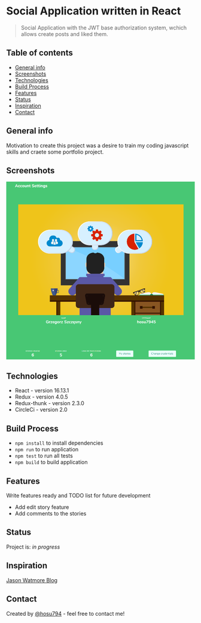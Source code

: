 # Social Application written in React
> Social Application with the JWT base authorization system, wchich allows create posts and liked them. 

## Table of contents
* [General info](#general-info)
* [Screenshots](#screenshots)
* [Technologies](#technologies)
* [Build Process](#setup)
* [Features](#features)
* [Status](#status)
* [Inspiration](#inspiration)
* [Contact](#contact)

## General info
Motivation to create this project was a desire to train my coding javascript skills and craete some portfolio project.

## Screenshots
![Home Page](./image/screenshot1.png)

## Technologies
* React - version 16.13.1
* Redux - version 4.0.5
* Redux-thunk - version 2.3.0
* CircleCi - version 2.0

## Build Process
- `npm install` to install dependencies
- `npm run` to run application
- `npm test` to run all tests
- `npm build` to build application


## Features
Write features ready and TODO list for future development
- Add edit story feature
- Add comments to the stories 


## Status
Project is: _in progress_

## Inspiration
[Jason Watmore Blog](https://jasonwatmore.com/post/2019/04/06/react-jwt-authentication-tutorial-example)

## Contact
Created by [@hosu794](szczesnygrzegorz794@gmail.com) - feel free to contact me!
